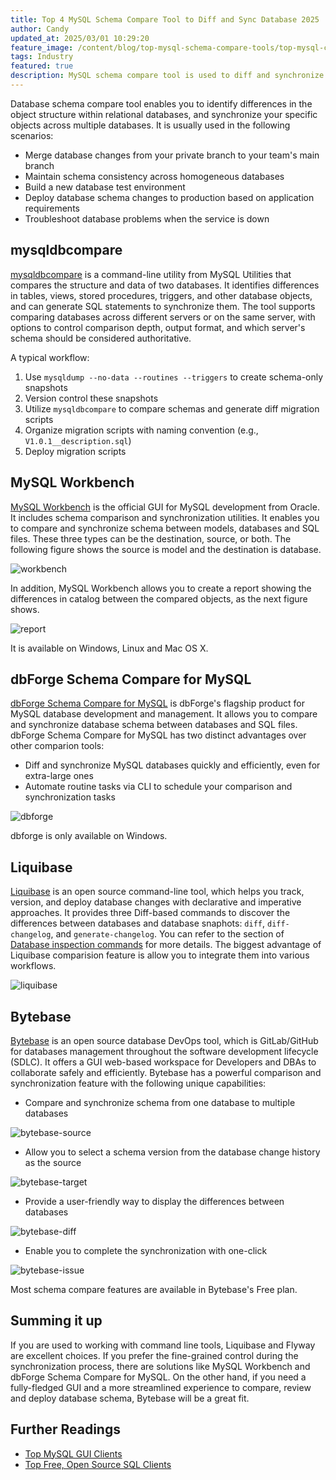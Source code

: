 ```yaml
---
title: Top 4 MySQL Schema Compare Tool to Diff and Sync Database 2025
author: Candy
updated_at: 2025/03/01 10:29:20
feature_image: /content/blog/top-mysql-schema-compare-tools/top-mysql-compare-tools.webp
tags: Industry
featured: true
description: MySQL schema compare tool is used to diff and synchronize schemas between MySQL databases. This article reviews the top 4 common tools in this category.
---
```


Database schema compare tool enables you to identify differences in the object structure within relational databases, and synchronize your specific objects across multiple databases. It is usually used in the following scenarios:

- Merge database changes from your private branch to your team's main branch
- Maintain schema consistency across homogeneous databases
- Build a new database test environment
- Deploy database schema changes to production based on application requirements
- Troubleshoot database problems when the service is down

## mysqldbcompare

[mysqldbcompare](https://github.com/mysql/mysql-utilities/blob/master/scripts/mysqldbcompare.py) is a command-line utility from MySQL Utilities that compares the structure and data of two databases. It identifies differences in tables, views, stored procedures, triggers, and other database objects, and can generate SQL statements to synchronize them. The tool supports comparing databases across different servers or on the same server, with options to control comparison depth, output format, and which server's schema should be considered authoritative.

A typical workflow:

1. Use `mysqldump --no-data --routines --triggers` to create schema-only snapshots
1. Version control these snapshots
1. Utilize `mysqldbcompare` to compare schemas and generate diff migration scripts
1. Organize migration scripts with naming convention (e.g., `V1.0.1__description.sql`)
1. Deploy migration scripts

## MySQL Workbench

[MySQL Workbench](https://dev.mysql.com/doc/workbench/en/) is the official GUI for MySQL development from Oracle. It includes schema comparison and synchronization utilities. It enables you to compare and synchronize schema between models, databases and SQL files. These three types can be the destination, source, or both. The following figure shows the source is model and the destination is database.

![workbench](/content/blog/top-mysql-schema-compare-tools/workbench.webp)

In addition, MySQL Workbench allows you to create a report showing the differences in catalog between the compared objects, as the next figure shows.

![report](/content/blog/top-mysql-schema-compare-tools/catalog-report.webp)

It is available on Windows, Linux and Mac OS X.

## dbForge Schema Compare for MySQL

[dbForge Schema Compare for MySQL](https://www.devart.com/dbforge/mysql/schemacompare/) is dbForge's flagship product for MySQL database development and management. It allows you to compare and synchronize database schema between databases and SQL files. dbForge Schema Compare for MySQL has two distinct advantages over other comparion tools:

- Diff and synchronize MySQL databases quickly and efficiently, even for extra-large ones
- Automate routine tasks via CLI to schedule your comparison and synchronization tasks

![dbforge](/content/blog/top-mysql-schema-compare-tools/dbforge.webp)

dbforge is only available on Windows.

## Liquibase

[Liquibase](https://www.liquibase.com/) is an open source command-line tool, which helps you track, version, and deploy database changes with declarative and imperative approaches. It provides three Diff-based commands to discover the differences between databases and database snaphots: `diff`, `diff-changelog`, and `generate-changelog`. You can refer to the section of [Database inspection commands](https://docs.liquibase.com/commands/home.html#database-inspection-commands) for more details. The biggest advantage of Liquibase comparision feature is allow you to integrate them into various workflows.

![liquibase](/content/blog/top-mysql-schema-compare-tools/liquibase.webp)

## Bytebase

[Bytebase](/) is an open source database DevOps tool, which is GitLab/GitHub for databases management throughout the software development lifecycle (SDLC). It offers a GUI web-based workspace for Developers and DBAs to collaborate safely and efficiently. Bytebase has a powerful comparison and synchronization feature with the following unique capabilities:

- Compare and synchronize schema from one database to multiple databases

![bytebase-source](/content/blog/top-mysql-schema-compare-tools/bytebase-source.webp)

- Allow you to select a schema version from the database change history as the source

![bytebase-target](/content/blog/top-mysql-schema-compare-tools/bytebase-target.webp)

- Provide a user-friendly way to display the differences between databases

![bytebase-diff](/content/blog/top-mysql-schema-compare-tools/bytebase-diff.webp)

- Enable you to complete the synchronization with one-click

![bytebase-issue](/content/blog/top-mysql-schema-compare-tools/bytebase-issue.webp)

Most schema compare features are available in Bytebase's Free plan.

## Summing it up

If you are used to working with command line tools, Liquibase and Flyway are excellent choices. If you prefer the fine-grained control during the synchronization process, there are solutions like MySQL Workbench and dbForge Schema Compare for MySQL. On the other hand, if you need a fully-fledged GUI and a more streamlined experience to compare, review and deploy database schema, Bytebase will be a great fit.

## Further Readings

- [Top MySQL GUI Clients](/blog/top-mysql-gui-client)
- [Top Free, Open Source SQL Clients](/blog/top-open-source-sql-clients)
